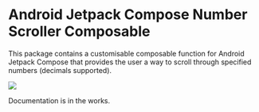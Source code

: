 # Android Jetpack Compose Number Scroller Composable

This package contains a customisable composable function for Android Jetpack Compose that provides the user a way to scroll through specified numbers (decimals supported).

[![](https://jitpack.io/v/Mintakaaaa/number-scroller-compose.svg)](https://jitpack.io/#Mintakaaaa/number-scroller-compose)

Documentation is in the works.
